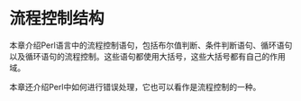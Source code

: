 # 流程控制结构

本章介绍Perl语言中的流程控制语句，包括布尔值判断、条件判断语句、循环语句以及循环语句的流程控制。这些语句都使用大括号，这些大括号都有自己的作用域。

本章还介绍Perl中如何进行错误处理，它也可以看作是流程控制的一种。

